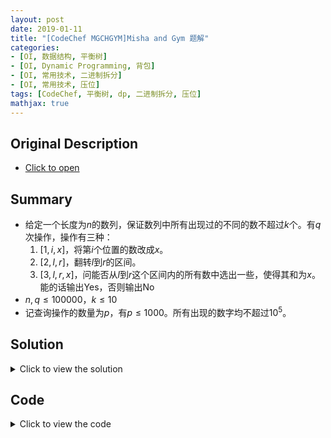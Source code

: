 ```yaml
---
layout: post
date: 2019-01-11
title: "[CodeChef MGCHGYM]Misha and Gym 题解"
categories:
- [OI, 数据结构, 平衡树]
- [OI, Dynamic Programming, 背包]
- [OI, 常用技术, 二进制拆分]
- [OI, 常用技术, 压位]
tags: [CodeChef, 平衡树, dp, 二进制拆分, 压位]
mathjax: true
---
```


## Original Description
- [Click to open](https://www.codechef.com/problems/MGCHGYM)

## Summary
- 给定一个长度为$n$的数列，保证数列中所有出现过的不同的数不超过$k$个。有$q$次操作，操作有三种：
  1. $[1,i,x]$，将第$i$个位置的数改成$x$。
  2. $[2,l,r]$，翻转$l$到$r$的区间。
  3. $[3,l,r,x]$，问能否从$l$到$r$这个区间内的所有数中选出一些，使得其和为$x$。能的话输出Yes，否则输出No
- $n,q\leq 100000$，$k\leq 10$
- 记查询操作的数量为$p$，有$p\leq 1000$。所有出现的数字均不超过$10^5$。

<!-- more -->

## Solution
<details>
<summary>Click to view the solution</summary>
既然所有的不同的数不会超过$10$个，那么我们就暴力用平衡树维护这个序列。用非旋Treap或者splay维护翻转都是常规操作。每次查询我们就用平衡树求出这个区间每种数有多少个，然后去做多重背包。但是这样复杂度很凉，考虑优化。

复杂度过高的原因之一是物品的数量可以达到$O(nk)$级别，值域也是$O(n)$级别。对于多重背包，有一种经典有趣的方法将其转化为物品为log级别的01背包。我们考虑某种价值为$w$的物品，有$c$个。我们把$c$拆成$2$的次幂相加的形式，即$c=1+2+4+8+...+2^t+x$，其中$x$是一个零头。然后我们可以将这$c$个价值为$w$的物品改为价值为$w$，$2w$，$4w$，$8w$，...，$2^tw$，$xw$这些。根据二进制拆分的性质，我们可以得到这log个物品可以组出原来所有能组出的价值。

这样我们把问题转化成了物品数量为$klogn$的01背包。但算算复杂度还是有些大。注意到我们的dp只需要维护某种和能否组出，相当于一个0/1变量。考虑压位。转移的时候用左移操作来取代之前的加。这样可以除以64的常数，大概就能过了。
</details>

## Code
<details>
<summary>Click to view the code</summary>
#include <bits/stdc++.h>
using namespace std;

#define LL long long
#define LB long double
#define ull unsigned long long
#define x first
#define y second
#define pb push_back
#define pf push_front
#define mp make_pair
#define Pair pair<int,int>
#define pLL pair<LL,LL>
#define pii pair<double,double>
#define LOWBIT(x) x & (-x)
// #define LOCAL true

const int INF=2e9;
const LL LINF=2e16;
const int magic=348;
const int MOD=1e9+7;
const double eps=1e-10;
const double pi=acos(-1);

struct fastio
{
    static const int S=1e7;
    char rbuf[S+48],wbuf[S+48];int rpos,wpos,len;
    fastio() {rpos=len=wpos=0;}
    inline char Getchar()
    {
        if (rpos==len) rpos=0,len=fread(rbuf,1,S,stdin);
        if (!len) return EOF;
        return rbuf[rpos++];
    }
    template <class T> inline void Get(T &x)
    {
        char ch;bool f;T res;
        while (!isdigit(ch=Getchar()) && ch!='-') {}
        if (ch=='-') f=false,res=0; else f=true,res=ch-'0';
        while (isdigit(ch=Getchar())) res=res*10+ch-'0';
        x=(f?res:-res);
    }
    inline void getstring(char *s)
    {
        char ch;
        while ((ch=Getchar())<=32) {}
        for (;ch>32;ch=Getchar()) *s++=ch;
        *s='\0';
    }
    inline void flush() {fwrite(wbuf,1,wpos,stdout);fflush(stdout);wpos=0;}
    inline void Writechar(char ch)
    {
        if (wpos==S) flush();
        wbuf[wpos++]=ch;
    }
    template <class T> inline void Print(T x,char ch)
    {
        char s[20];int pt=0;
        if (x==0) s[++pt]='0';
        else
        {
            if (x<0) Writechar('-'),x=-x;
            while (x) s[++pt]='0'+x%10,x/=10;
        }
        while (pt) Writechar(s[pt--]);
        Writechar(ch);
    }
    inline void printstring(char *s)
    {
        int pt=1;
        while (s[pt]!='\0') Writechar(s[pt++]);
    }
}io;

template<typename T> inline void check_max(T &x,T cmp) {x=max(x,cmp);}
template<typename T> inline void check_min(T &x,T cmp) {x=min(x,cmp);}
template<typename T> inline T myabs(T x) {return x>=0?x:-x;}
template<typename T> inline T gcd(T x,T y) {return y==0?x:gcd(y,x%y);}
inline int add(int x) {if (x>=MOD) x-=MOD;return x;}
inline int add(int x,int MO) {if (x>=MO) x-=MO;return x;}
inline int sub(int x) {if (x<0) x+=MOD;return x;}
inline int sub(int x,int MO) {if (x<0) x+=MO;return x;}
inline void Add(int &x,int y) {x=add(x+y);}
inline void Add(int &x,int y,int MO) {x=add(x+y,MO);}
inline void Sub(int &x,int y) {x=sub(x-y);}
inline void Sub(int &x,int y,int MO) {x=sub(x-y,MO);}
template<typename T> inline int quick_pow(int x,T y) {int res=1;while (y) {if (y&1) res=1ll*res*x%MOD;x=1ll*x*x%MOD;y>>=1;}return res;}
template<typename T> inline int quick_pow(int x,T y,int MO) {int res=1;while (y) {if (y&1) res=1ll*res*x%MO;x=1ll*x*x%MO;y>>=1;}return res;}

const int MAXN=1e5;

int n,q;
int a[MAXN+48],toind[MAXN+48],toval[48],ind;
int cnt[48];

int w[1048],wtot;

bitset<MAXN+48> dp[448];

namespace Treap
{
    struct node
    {
        int left,right,val,priority;
        int cnt[11],sz,flip;
    }tree[MAXN*4];int tot,Root;
    inline void pushdown(int cur)
    {
        if (tree[cur].flip)
        {
            tree[tree[cur].left].flip^=1;
            tree[tree[cur].right].flip^=1;
            swap(tree[cur].left,tree[cur].right);
            tree[cur].flip=0;
        }
    }
    inline void pushup(int cur)
    {
        memset(tree[cur].cnt,0,sizeof(tree[cur].cnt));
        if (tree[cur].left) for (register int i=1;i<=ind;i++) tree[cur].cnt[i]+=tree[tree[cur].left].cnt[i];
        if (tree[cur].right) for (register int i=1;i<=ind;i++) tree[cur].cnt[i]+=tree[tree[cur].right].cnt[i];
        tree[cur].cnt[tree[cur].val]++;
        tree[cur].sz=1;
        if (tree[cur].left) tree[cur].sz+=tree[tree[cur].left].sz;
        if (tree[cur].right) tree[cur].sz+=tree[tree[cur].right].sz;
    }
    inline int Create (int left,int right,int val,int priority)
    {
        ++tot;
        tree[tot].left=left;tree[tot].right=right;tree[tot].val=val;tree[tot].priority=priority;
        pushup(tot);return tot;
    }
    inline Pair split(int cur,int k)
    {
        if (!cur) return mp(0,0);
        pushdown(cur);
        int leftsz=tree[tree[cur].left].sz+1;
        if (k>=leftsz)
        {
            Pair splitted=split(tree[cur].right,k-leftsz);
            tree[cur].right=splitted.x;pushup(cur);
            return mp(cur,splitted.y);
        }
        else
        {
            Pair splitted=split(tree[cur].left,k);
            tree[cur].left=splitted.y;pushup(cur);
            return mp(splitted.x,cur);
        }
    }
    inline int merge(int root1,int root2)
    {
        if (!root1 || !root2) return root1^root2;
        pushdown(root1);pushdown(root2);
        if (tree[root1].priority<tree[root2].priority)
        {
            tree[root1].right=merge(tree[root1].right,root2);
            pushup(root1);return root1;
        }
        else
        {
            tree[root2].left=merge(root1,tree[root2].left);
            pushup(root2);return root2;
        }
    }
    inline void modify(int pos,int nv)
    {
        nv=toind[nv];
        Pair splitted=split(Root,pos-1),splitted2=split(splitted.y,1);
        Root=merge(splitted.x,merge(Create(0,0,nv,rand()),splitted2.y));
    }
    inline void reverse(int l,int r)
    {
        Pair splitted=split(Root,l-1),splitted2=split(splitted.y,r-l+1);
        tree[splitted2.x].flip^=1;
        Root=merge(splitted.x,merge(splitted2.x,splitted2.y));
    }
    inline void getcnt(int l,int r)
    {
        Pair splitted=split(Root,l-1),splitted2=split(splitted.y,r-l+1);
        for (register int i=1;i<=ind;i++) cnt[i]=tree[splitted2.x].cnt[i];
        Root=merge(splitted.x,merge(splitted2.x,splitted2.y));
    }
    inline void construct()
    {
        Root=0;tot=0;
        for (register int i=1;i<=n;i++) Root=merge(Root,Create(0,0,toind[a[i]],rand()));
    }
}

int main ()
{
#ifdef LOCAL
    double TIME=clock();
    freopen ("a.in","r",stdin);
    freopen ("a.out","w",stdout);
    cerr<<"Running..."<<endl;
#endif
    scanf("%d%d",&n,&q);
    for (register int i=1;i<=n;i++)
    {
        scanf("%d",a+i);
        if (!toind[a[i]]) toind[a[i]]=++ind,toval[ind]=a[i];
    }
    Treap::construct();int op,l,r,x;
    while (q--)
    {
        scanf("%d",&op);
        if (op==1)
        {
            scanf("%d%d",&l,&x);
            if (!toind[x]) toind[x]=++ind,toval[ind]=x;
            Treap::modify(l,x);
        }
        if (op==2)
        {
            scanf("%d%d",&l,&r);
            Treap::reverse(l,r);
        }
        if (op==3)
        {
            scanf("%d%d%d",&l,&r,&x);
            Treap::getcnt(l,r);wtot=0;
            for (register int i=1;i<=ind;i++)
            {
                int tmp=cnt[i],pw=1;
                while (tmp>pw)
                {
                    if (1ll*pw*toval[i]<=x) w[++wtot]=1ll*pw*toval[i];
                    tmp-=pw;pw<<=1;
                }
                if (tmp && 1ll*tmp*toval[i]<=x) w[++wtot]=1ll*tmp*toval[i];
            }
            dp[0][0]=1;
            for (register int i=1;i<=wtot;i++) dp[i]=dp[i-1]|(dp[i-1]<<w[i]);
            if (dp[wtot][x]==1) puts("Yes"); else puts("No");
        }
    }
    io.flush();
#ifdef LOCAL
    cerr<<"Exec Time: "<<(clock()-TIME)/CLOCKS_PER_SEC<<endl;
#endif
    return 0;
}
</details>